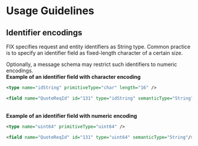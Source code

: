 # Usage Guidelines

## Identifier encodings

FIX specifies request and entity identifiers as String type. Common
practice is to specify an identifier field as fixed-length character of
a certain size.

Optionally, a message schema may restrict such identifiers to numeric
encodings.
\
**Example of an identifier field with character encoding**

```xml
<type name="idString" primitiveType="char" length="16" />

<field name="QuoteReqId" id="131" type="idString" semanticType="String"/>
 ```
\
**Example of an identifier field with numeric encoding**

```xml
<type name="uint64" primitiveType="uint64" />

<field name="QuoteReqId" id="131" type="uint64" semanticType="String"/>
```

